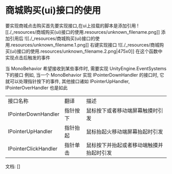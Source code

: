 # 商城购买(ui)接口的使用


要实现商城点击购买首先要实现接口,在ui上挂载的脚本是添加引用 ![[./_resources/商城购买(ui)接口的使用.resources/unknown_filename.png]]
添加引用后
![[./_resources/商城购买(ui)接口的使用.resources/unknown_filename.1.png]]
右键实现接口
![[./_resources/商城购买(ui)接口的使用.resources/unknown_filename.2.png|475x0]]
在这个函数中实现点击后触发的事件

当 MonoBehavior 希望接收到某些事件时, 需要实现 UnityEngine.EventSystems 下的接口
例如, 当一个 MonoBehavior 实现 IPointerDownHandler 的接口时, 它就可以处理指针按下的事件, 其他接口诸如 IPointerUpHandler, IPointerOverHandler 也是如此

|     |     |     |
| --- | --- | --- |
| 接口名称 | 翻译  | 描述  |
| IPointerDownHandler | 指针按下 | 鼠标按下或者移动端屏幕触摸时引发 |
| IPointerUpHandler | 指针抬起 | 鼠标抬起火移动端屏幕抬起时引发 |
| IPointerClickHandler | 指针单击 | 鼠标按下并抬起或者移动端触摸并抬起时引发 |

文档: \[\]

